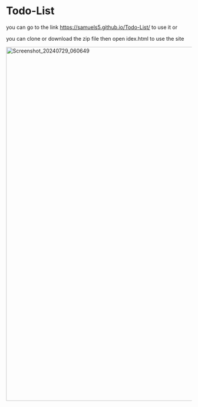 # Todo-List
you can go to the link https://samuels5.github.io/Todo-List/ to use it or

you can clone or download the zip file then open idex.html to use the site 

<img width="960" alt="Screenshot_20240729_060649" src="https://github.com/user-attachments/assets/821f894c-a2d4-4336-982f-f420c54b7c00">
